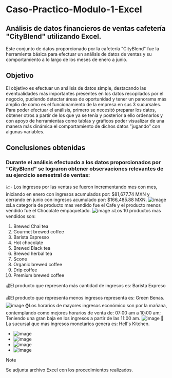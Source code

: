 # Caso-Practico-Modulo-1-Excel
## Análisis de datos financieros de ventas cafetería "CityBlend" utilizando Excel.

Este conjunto de datos proporcionado por la cafetería "CityBlend" fue la herramienta básica para efectuar un análisis de datos de ventas y su comportamiento a lo largo de los meses de enero a junio.

## Objetivo
El objetivo es efectuar un análisis de datos simple, destacando las eventualidades más importantes presentes en los datos recopilados por el negocio, pudiendo detectar áreas de oportunidad y tener un panorama más amplio de como es el funcionamiento de la empresa en sus 3 sucursales. 
Para poder efectuar el análisis, primero se necesitó preparar los datos, obtener otros a partir de los que ya se tenía y posterior a ello ordenarlos y con apoyo de herramientas como tablas y gráficos poder visualizar de una manera más dinámica el comportamiento de dichos datos "jugando" con algunas variables.

## Conclusiones obtenidas
### Durante el análisis efectuado a los datos proporcionados por "CityBlend" se lograron obtener observaciones relevantes de su ejercicio semestral de ventas:
📈- Los ingresos por las ventas se fueron incrementando mes con mes, iniciando en enero con ingresos acumulados por: $81,677.74 MXN y cerrando en junio con ingresos acumulado por: $166,485.88 MXN.
![image](https://github.com/user-attachments/assets/72dabac1-9a75-4cf3-aa08-2901157a1ce6)
⚖️La categoria de producto mas vendido fue el Cafe y el producto menos vendido fue el Chocolate empaquetado.
![image](https://github.com/user-attachments/assets/15044f84-6810-4796-af75-f4a2c2be7eaf)
🔝Los 10 productos mas vendidos son:
 1. Brewed Chai tea
 2.  Gourmet brewed coffee
 3.  Barista Espresso
 4. Hot chocolate
 5. Brewed Black tea
 6. Brewed herbal tea
 7. Scone
 8. Organic brewed coffee
 9. Drip coffee
 10. Premium brewed coffee

💰El producto que representa más cantidad de ingresos es: Barista Expreso

💰El producto que representa menos ingresos representa es: Green Benas.
![image](https://github.com/user-attachments/assets/e7d788df-6fe7-450b-8354-547c2b328701)
⌚Los horarios de mayores ingresos económico son por la mañana, contemplando como mejores horarios de venta de: 07:00 am a 10:00 am; Teniendo una gran baja en los ingresos a partir de las 11:00 am.
![image](https://github.com/user-attachments/assets/76f30742-af24-401d-aff2-f54fa9c9320e)
📍La sucursal que mas ingresos monetarios  genera es: Hell´s Kitchen.
- ![image](https://github.com/user-attachments/assets/4b0a4bf5-ff4b-4c26-a5ee-0c471dc4fbc7)
- ![image](https://github.com/user-attachments/assets/c33f6e87-fde1-43df-9604-624b01fcdc62)
- ![image](https://github.com/user-attachments/assets/3ab2a51a-39f1-4697-92c2-dce94d0f6784)
- ![image](https://github.com/user-attachments/assets/5c672cc9-6f20-436c-be0d-f67b9ef6ce5b)

> [!NOTE]
> Se adjunta archivo Excel con los procedimientos realizados.








